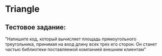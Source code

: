 # Triangle

## Тестовое задание:
"Напишите код, который вычисляет площадь прямоугольного треугольника,
принимая на вход длину всех трех его сторон.
Он станет частью библиотеки поставляемой компанией внешним клиентам"




